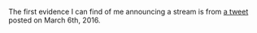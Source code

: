 The first evidence I can find of me announcing a stream is from [a tweet](https://twitter.com/exodrifter/status/706537770399899648) posted on March 6th, 2016.
